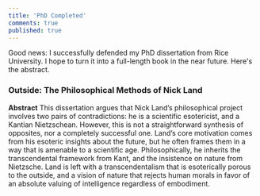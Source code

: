 ```yaml
---
title: 'PhD Completed'
comments: true
published: true
---
```

Good news: I successfully defended my PhD dissertation from Rice University. I hope to turn it into a full-length book in the near future. Here's the abstract.

### Outside: The Philosophical Methods of Nick Land

**Abstract**
This dissertation argues that Nick Land’s philosophical project involves two pairs of contradictions: he is a scientific esotericist, and a Kantian Nietzschean. However, this is not a straightforward synthesis of opposites, nor a completely successful one. Land’s core motivation comes from his esoteric insights about the future, but he often frames them in a way that is amenable to a scientific age. Philosophically, he inherits the transcendental framework from Kant, and the insistence on nature from Nietzsche. Land is left with a transcendentalism that is esoterically porous to the outside, and a vision of nature that rejects human morals in favor of an absolute valuing of intelligence regardless of embodiment.
